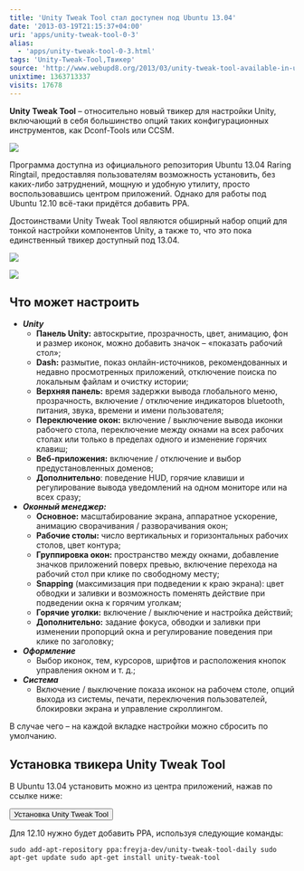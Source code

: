 ```yaml
---
title: 'Unity Tweak Tool стал доступен под Ubuntu 13.04'
date: '2013-03-19T21:15:37+04:00'
uri: 'apps/unity-tweak-tool-0-3'
alias: 
  - 'apps/unity-tweak-tool-0-3.html'
tags: 'Unity-Tweak-Tool,Твикер'
source: 'http://www.webupd8.org/2013/03/unity-tweak-tool-available-in-ubuntu.html'
unixtime: 1363713337
visits: 17678
---
```

**Unity Tweak Tool** – относительно новый твикер для настройки Unity, включающий в себя большинство опций таких конфигурационных инструментов, как Dconf-Tools или CCSM.

[![](img/2013/03/19/21-00/unity-tweak-tool-2-8572646106-o.jpg)](img/2013/03/19/21-00/unity-tweak-tool-2-8572646106-o.jpg)

Программа доступна из официального репозитория Ubuntu 13.04 Raring Ringtail, предоставляя пользователям возможность установить, без каких-либо затруднений, мощную и удобную утилиту, просто воспользовавшись центром приложений. Однако для работы под Ubuntu 12.10 всё-таки придётся добавить PPA.

Достоинствами Unity Tweak Tool являются обширный набор опций для тонкой настройки компонентов Unity, а также то, что это пока единственный твикер доступный под 13.04.

[![](img/2013/03/19/21-00/unity-tweak-tool-4-8571550875-o.jpg)](img/2013/03/19/21-00/unity-tweak-tool-4-8571550875-o.jpg)

[![](img/2013/03/19/21-00/unity-tweak-tool-1-8571551113-o.jpg)](img/2013/03/19/21-00/unity-tweak-tool-1-8571551113-o.jpg)

## Что может настроить

*   ***Unity***
    *   **Панель Unity:** автоскрытие, прозрачность, цвет, анимацию, фон и размер иконок, можно добавить значок – «показать рабочий стол»;
    *   **Dash:** размытие, показ онлайн-источников, рекомендованных и недавно просмотренных приложений, отключение поиска по локальным файлам и очистку истории;
    *   **Верхняя панель:** время задержки вывода глобального меню, прозрачность, включение / отключение индикаторов bluetooth, питания, звука, времени и имени пользователя;
    *   **Переключение окон:** включение / выключение вывода иконки рабочего стола, переключение между окнами на всех рабочих столах или только в пределах одного и изменение горячих клавиш;
    *   **Веб-приложения:** включение / отключение и выбор предустановленных доменов;
    *   **Дополнительно**: поведение HUD, горячие клавиши и регулирование вывода уведомлений на одном мониторе или на всех сразу;
*   ***Оконный менеджер:***
    *   **Основное:** масштабирование экрана, аппаратное ускорение, анимацию сворачивания / разворачивания окон;
    *   **Рабочие столы:** число вертикальных и горизонтальных рабочих столов, цвет контура;
    *   **Группировка окон:** пространство между окнами, добавление значков приложений поверх превью, включение перехода на рабочий стол при клике по свободному месту;
    *   **Snapping** (максимизация при подведении к краю экрана): цвет обводки и заливки и возможность поменять действие при подведении окна к горячим уголкам;
    *   **Горячие уголки:** включение / выключение и настройка действий;
    *   **Дополнительно:** задание фокуса, обводки и заливки при изменении пропорций окна и регулирование поведения при клике по заголовку;
*   ***Оформление***
    *   Выбор иконок, тем, курсоров, шрифтов и расположения кнопок управления окном и т. д.;
*   ***Система***
    *   Включение / выключение показа иконок на рабочем столе, опций выхода из системы, печати, переключения пользователей, блокировки экрана и управление скроллингом.

В случае чего – на каждой вкладке настройки можно сбросить по умолчанию.

## Установка твикера Unity Tweak Tool

В Ubuntu 13.04 установить можно из центра приложений, нажав по ссылке ниже:

[<button>Установка Unity Tweak Tool</button>](apt://unity-tweak-tool)

Для 12.10 нужно будет добавить PPA, используя следующие команды:

```
sudo add-apt-repository ppa:freyja-dev/unity-tweak-tool-daily sudo apt-get update sudo apt-get install unity-tweak-tool
```
